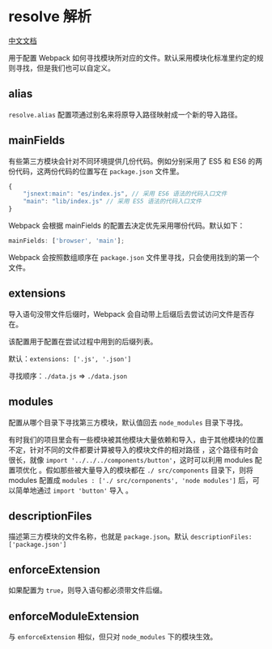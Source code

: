 # resolve 解析

[中文文档](https://webpack.docschina.org/configuration/resolve/)

用于配置 Webpack 如何寻找模块所对应的文件。默认采用模块化标准里约定的规则寻找，但是我们也可以自定义。

## alias

`resolve.alias` 配置项通过别名来将原导入路径映射成一个新的导入路径。

## mainFields

有些第三方模块会针对不同环境提供几份代码。例如分别采用了 ES5 和 ES6 的两份代码，这两份代码的位置写在 `package.json` 文件里。

```js
{
    "jsnext:main": "es/index.js", // 采用 ES6 语法的代码入口文件
    "main": "lib/index.js" // 采用 ES5 语法的代码入口文件
}
```

Webpack 会根据 mainFields 的配置去决定优先采用哪份代码。默认如下：

```js
mainFields: ['browser', 'main'];
```

Webpack 会按照数组顺序在 `package.json` 文件里寻找，只会使用找到的第一个文件。

## extensions

导入语句没带文件后缀时，Webpack 会自动带上后缀后去尝试访问文件是否存在。

该配置用于配置在尝试过程中用到的后缀列表。

默认：`extensions: ['.js', '.json']`

寻找顺序：`./data.js` => `./data.json`

## modules

配置从哪个目录下寻找第三方模块，默认值回去 `node_modules` 目录下寻找。

有时我们的项目里会有一些模块被其他模块大量依赖和导入，由于其他模块的位置不定，针对不同的文件都要计算被导入的模块文件的相对路径 ，这个路径有时会很长，就像 `import '../../../components/button'`，这时可以利用 modules 配置项优化 。假如那些被大量导入的模块都在 `./ src/components` 目录下，则将 modules 配置成 `modules : ['./ src/cornponents', 'node modules']` 后，可以简单地通过 `import 'button'` 导入 。

## descriptionFiles

描述第三方模块的文件名称，也就是 `package.json`。默认 `descriptionFiles: ['package.json']`

## enforceExtension

如果配置为 `true`，则导入语句都必须带文件后缀。

## enforceModuleExtension

与 `enforceExtension` 相似，但只对 `node_modules` 下的模块生效。
